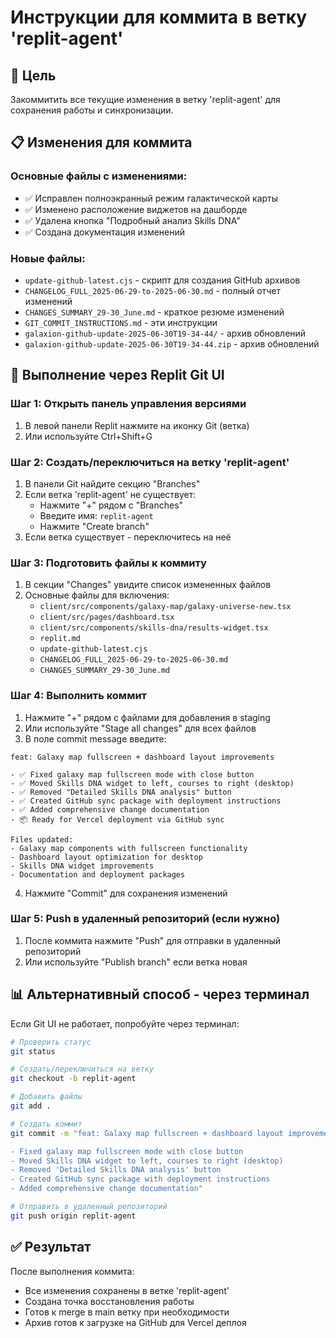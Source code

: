 # Инструкции для коммита в ветку 'replit-agent'

## 🎯 Цель
Закоммитить все текущие изменения в ветку 'replit-agent' для сохранения работы и синхронизации.

## 📋 Изменения для коммита

### Основные файлы с изменениями:
- ✅ Исправлен полноэкранный режим галактической карты
- ✅ Изменено расположение виджетов на дашборде
- ✅ Удалена кнопка "Подробный анализ Skills DNA"
- ✅ Создана документация изменений

### Новые файлы:
- `update-github-latest.cjs` - скрипт для создания GitHub архивов
- `CHANGELOG_FULL_2025-06-29-to-2025-06-30.md` - полный отчет изменений
- `CHANGES_SUMMARY_29-30_June.md` - краткое резюме изменений
- `GIT_COMMIT_INSTRUCTIONS.md` - эти инструкции
- `galaxion-github-update-2025-06-30T19-34-44/` - архив обновлений
- `galaxion-github-update-2025-06-30T19-34-44.zip` - архив обновлений

## 🚀 Выполнение через Replit Git UI

### Шаг 1: Открыть панель управления версиями
1. В левой панели Replit нажмите на иконку Git (ветка)
2. Или используйте Ctrl+Shift+G

### Шаг 2: Создать/переключиться на ветку 'replit-agent'
1. В панели Git найдите секцию "Branches"
2. Если ветка 'replit-agent' не существует:
   - Нажмите "+" рядом с "Branches"
   - Введите имя: `replit-agent`
   - Нажмите "Create branch"
3. Если ветка существует - переключитесь на неё

### Шаг 3: Подготовить файлы к коммиту
1. В секции "Changes" увидите список измененных файлов
2. Основные файлы для включения:
   - `client/src/components/galaxy-map/galaxy-universe-new.tsx`
   - `client/src/pages/dashboard.tsx`
   - `client/src/components/skills-dna/results-widget.tsx`
   - `replit.md`
   - `update-github-latest.cjs`
   - `CHANGELOG_FULL_2025-06-29-to-2025-06-30.md`
   - `CHANGES_SUMMARY_29-30_June.md`

### Шаг 4: Выполнить коммит
1. Нажмите "+" рядом с файлами для добавления в staging
2. Или используйте "Stage all changes" для всех файлов
3. В поле commit message введите:

```
feat: Galaxy map fullscreen + dashboard layout improvements

- ✅ Fixed galaxy map fullscreen mode with close button
- ✅ Moved Skills DNA widget to left, courses to right (desktop)
- ✅ Removed "Detailed Skills DNA analysis" button
- ✅ Created GitHub sync package with deployment instructions
- ✅ Added comprehensive change documentation
- 📦 Ready for Vercel deployment via GitHub sync

Files updated:
- Galaxy map components with fullscreen functionality
- Dashboard layout optimization for desktop
- Skills DNA widget improvements
- Documentation and deployment packages
```

4. Нажмите "Commit" для сохранения изменений

### Шаг 5: Push в удаленный репозиторий (если нужно)
1. После коммита нажмите "Push" для отправки в удаленный репозиторий
2. Или используйте "Publish branch" если ветка новая

## 📊 Альтернативный способ - через терминал

Если Git UI не работает, попробуйте через терминал:

```bash
# Проверить статус
git status

# Создать/переключиться на ветку
git checkout -b replit-agent

# Добавить файлы
git add .

# Создать коммит
git commit -m "feat: Galaxy map fullscreen + dashboard layout improvements

- Fixed galaxy map fullscreen mode with close button
- Moved Skills DNA widget to left, courses to right (desktop)  
- Removed 'Detailed Skills DNA analysis' button
- Created GitHub sync package with deployment instructions
- Added comprehensive change documentation"

# Отправить в удаленный репозиторий
git push origin replit-agent
```

## ✅ Результат

После выполнения коммита:
- Все изменения сохранены в ветке 'replit-agent'
- Создана точка восстановления работы
- Готов к merge в main ветку при необходимости
- Архив готов к загрузке на GitHub для Vercel деплоя